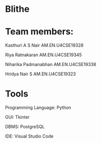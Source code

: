 # Blithe

# Team members:

Kasthuri A S Nair 	 AM.EN.U4CSE19328

Riya Ratnakaran 	AM.EN.U4CSE19345

Niharika Padmanabhan	AM.EN.U4CSE19338

Hridya Nair S	AM.EN.U4CSE19323

# Tools

Programming Language: Python

GUI: Tkinter

DBMS: PostgreSQL

IDE: Visual Studio Code
